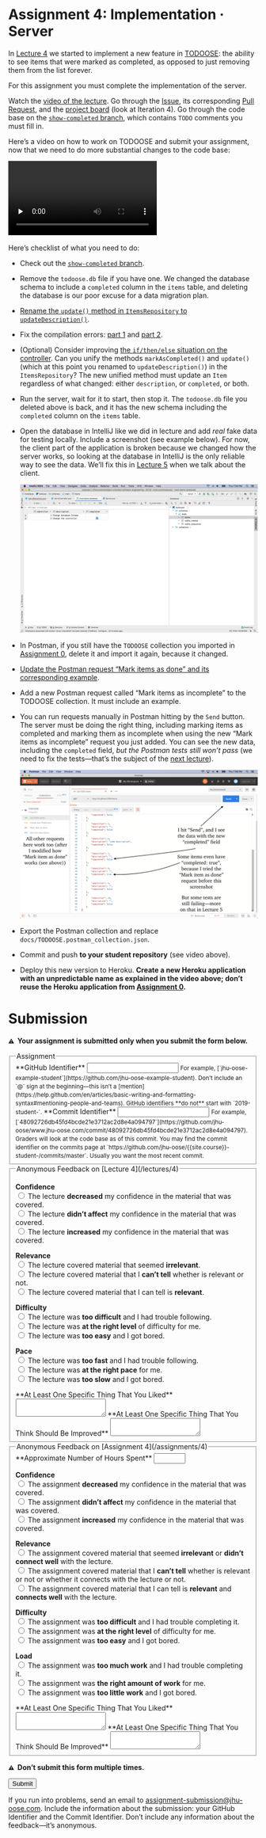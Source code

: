# Assignment 4: Implementation · Server

In [Lecture 4](/lectures/4) we started to implement a new feature in [TODOOSE](https://github.com/jhu-oose/todoose/): the ability to see items that were marked as completed, as opposed to just removing them from the list forever.

For this assignment you must complete the implementation of the server.

Watch the [video of the lecture](/lectures/4). Go through the [Issue](https://github.com/jhu-oose/todoose/issues/24), its corresponding [Pull Request](https://github.com/jhu-oose/todoose/pull/25), and the [project board](https://github.com/jhu-oose/todoose/projects/3) (look at Iteration 4). Go through the code base on the [`show-completed` branch](https://github.com/jhu-oose/todoose/tree/show-completed), which contains `TODO` comments you must fill in.

Here’s a video on how to work on TODOOSE and submit your assignment, now that we need to do more substantial changes to the code base:

<video src="https://archive.org/download/jhu-oose/oose--programming-assignment.mp4" controls preload="none"></video>

Here’s checklist of what you need to do:

- Check out the [`show-completed` branch](https://github.com/jhu-oose/todoose/tree/show-completed).

- Remove the `todoose.db` file if you have one. We changed the database schema to include a `completed` column in the `items` table, and deleting the database is our poor excuse for a data migration plan.

- [Rename the `update()` method in `ItemsRepository` to `updateDescription()`](https://github.com/jhu-oose/todoose/blob/46d406a0a4246f77a615e5ae939b4a6de25d2095/src/main/java/com/jhuoose/todoose/repositories/ItemsRepository.java#L65).

- Fix the compilation errors: [part 1](https://github.com/jhu-oose/todoose/blob/46d406a0a4246f77a615e5ae939b4a6de25d2095/src/main/java/com/jhuoose/todoose/repositories/ItemsRepository.java#L23) and [part 2](https://github.com/jhu-oose/todoose/blob/46d406a0a4246f77a615e5ae939b4a6de25d2095/src/main/java/com/jhuoose/todoose/repositories/ItemsRepository.java#L39).

- (Optional) Consider improving [the `if/then/else` situation on the controller](https://github.com/jhu-oose/todoose/blob/46d406a0a4246f77a615e5ae939b4a6de25d2095/src/main/java/com/jhuoose/todoose/controllers/ItemsController.java#L28-L29). Can you unify the methods `markAsCompleted()` and `update()` (which at this point you renamed to `updateDescription()`) in the `ItemsRepository`? The new unified method must update an `Item` regardless of what changed: either `description`, or `completed`, or both.

- Run the server, wait for it to start, then stop it. The `todoose.db` file you deleted above is back, and it has the new schema including the `completed` column on the `items` table.

- Open the database in IntelliJ like we did in lecture and add _real_ fake data for testing locally. Include a screenshot (see example below). For now, the client part of the application is broken because we changed how the server works, so looking at the database in IntelliJ is the only reliable way to see the data. We’ll fix this in [Lecture 5](/lectures/5) when we talk about the client.

  ![Real fake data](real-fake-data.png)

- In Postman, if you still have the `TODOOSE` collection you imported in [Assignment 0](/assignments/0), delete it and import it again, because it changed.

- [Update the Postman request “Mark items as done” and its corresponding example](https://github.com/jhu-oose/todoose/blob/46d406a0a4246f77a615e5ae939b4a6de25d2095/src/main/java/com/jhuoose/todoose/Server.java#L27-L30).

- Add a new Postman request called “Mark items as incomplete” to the TODOOSE collection. It must include an example.

- You can run requests manually in Postman hitting by the `Send` button. The server must be doing the right thing, including marking items as completed and marking them as incomplete when using the new “Mark items as incomplete” request you just added. You can see the new data, including the `completed` field, _but the Postman tests still won’t pass_ (we need to fix the tests—that’s the subject of the [next lecture](/lectures/5)).

  ![Postman](postman.png)

- Export the Postman collection and replace `docs/TODOOSE.postman_collection.json`.

- Commit and push **to your student repository** (see video above).

- Deploy this new version to Heroku. **Create a new Heroku application with an unpredictable name as explained in the video above; don’t reuse the Heroku application from [Assignment 0](/assignments/0).**

# Submission

**<small>⚠️</small>  Your assignment is submitted only when you submit the form below.**

<form method="POST" action="https://roboose.herokuapp.com/roboose/assignments" markdown="1">
<fieldset markdown="1">

<legend>Assignment</legend>

<input type="hidden" name="assignment" value="4">

<label>
**GitHub Identifier**  
<input type="text" name="github" required pattern="[A-Za-z0-9][A-Za-z0-9-]*[A-Za-z0-9]">  
</label>
<small>
For example, [`jhu-oose-example-student`](https://github.com/jhu-oose-example-student).  
Don’t include an `@` sign at the beginning—this isn’t a [mention](https://help.github.com/en/articles/basic-writing-and-formatting-syntax#mentioning-people-and-teams).  
GitHub identifiers **do not** start with `2019-student-`.  
</small>

<label>
**Commit Identifier**  
<input type="text" name="commit" required pattern="[0-9a-f]{40}">  
</label>
<small>
For example, [`48092726db45fd4bcde21e3712ac2d8e4a094797`](https://github.com/jhu-oose/www.jhu-oose.com/commit/48092726db45fd4bcde21e3712ac2d8e4a094797).  
Graders will look at the code base as of this commit.  
You may find the commit identifier on the commits page at `https://github.com/jhu-oose/{{site.course}}-student-<identifier>/commits/master`. Usually you want the most recent commit.  
</small>

</fieldset>

<fieldset markdown="1">

<legend markdown="1">Anonymous Feedback on [Lecture 4](/lectures/4)</legend>

**Confidence**  
<label>
<input type="radio" name="feedback[lecture][confidence]" value="decreased" required>
The lecture **decreased** my confidence in the material that was covered.
</label>  
<label>
<input type="radio" name="feedback[lecture][confidence]" value="no-effect" required>
The lecture **didn’t affect** my confidence in the material that was covered.
</label>  
<label>
<input type="radio" name="feedback[lecture][confidence]" value="increased" required>
The lecture **increased** my confidence in the material that was covered.
</label>

**Relevance**  
<label>
<input type="radio" name="feedback[lecture][relevance]" value="irrelevant" required>
The lecture covered material that seemed **irrelevant**.
</label>  
<label>
<input type="radio" name="feedback[lecture][relevance]" value="cant-tell" required>
The lecture covered material that I **can’t tell** whether is relevant or not.
</label>  
<label>
<input type="radio" name="feedback[lecture][relevance]" value="relevant" required>
The lecture covered material that I can tell is **relevant**.
</label>

**Difficulty**  
<label>
<input type="radio" name="feedback[lecture][difficulty]" value="too-difficult" required>
The lecture was **too difficult** and I had trouble following.
</label>  
<label>
<input type="radio" name="feedback[lecture][difficulty]" value="right-level" required>
The lecture was **at the right level** of difficulty for me.
</label>  
<label>
<input type="radio" name="feedback[lecture][difficulty]" value="too-easy" required>
The lecture was **too easy** and I got bored.
</label>

**Pace**  
<label>
<input type="radio" name="feedback[lecture][pace]" value="too-fast" required>
The lecture was **too fast** and I had trouble following.
</label>  
<label>
<input type="radio" name="feedback[lecture][pace]" value="right-pace" required>
The lecture was **at the right pace** for me.
</label>  
<label>
<input type="radio" name="feedback[lecture][pace]" value="too-slow" required>
The lecture was **too slow** and I got bored.
</label>

<label for="feedback--lecture--liked">
**At Least One Specific Thing That You Liked**
</label>
<textarea name="feedback[lecture][liked]" id="feedback--lecture--liked" required></textarea>

<label for="feedback--lecture--improved">
**At Least One Specific Thing That You Think Should Be Improved**
</label>
<textarea name="feedback[lecture][improved]" id="feedback--lecture--improved" required></textarea>

</fieldset>

<fieldset markdown="1">

<legend markdown="1">Anonymous Feedback on [Assignment 4](/assignments/4)</legend>

<label>
**Approximate Number of Hours Spent**  
<input type="number" name="feedback[assignment][hours]" min="1" max="100" required>
</label>

**Confidence**  
<label>
<input type="radio" name="feedback[assignment][confidence]" value="decreased" required>
The assignment **decreased** my confidence in the material that was covered.
</label>  
<label>
<input type="radio" name="feedback[assignment][confidence]" value="no-effect" required>
The assignment **didn’t affect** my confidence in the material that was covered.
</label>  
<label>
<input type="radio" name="feedback[assignment][confidence]" value="increased" required>
The assignment **increased** my confidence in the material that was covered.
</label>

**Relevance**  
<label>
<input type="radio" name="feedback[assignment][relevance]" value="irrelevant" required>
The assignment covered material that seemed **irrelevant** or **didn’t connect well** with the lecture.
</label>  
<label>
<input type="radio" name="feedback[assignment][relevance]" value="cant-tell" required>
The assignment covered material that I **can’t tell** whether is relevant or not or whether it connects with the lecture or not.
</label>  
<label>
<input type="radio" name="feedback[assignment][relevance]" value="relevant" required>
The assignment covered material that I can tell is **relevant** and **connects well** with the lecture.
</label>

**Difficulty**  
<label>
<input type="radio" name="feedback[assignment][difficulty]" value="too-difficult" required>
The assignment was **too difficult** and I had trouble completing it.
</label>  
<label>
<input type="radio" name="feedback[assignment][difficulty]" value="right-level" required>
The assignment was **at the right level** of difficulty for me.
</label>  
<label>
<input type="radio" name="feedback[assignment][difficulty]" value="too-easy" required>
The assignment was **too easy** and I got bored.
</label>

**Load**  
<label>
<input type="radio" name="feedback[assignment][load]" value="too-much-work" required>
The assignment was **too much work** and I had trouble completing it.
</label>  
<label>
<input type="radio" name="feedback[assignment][load]" value="right-amount" required>
The assignment was **the right amount of work** for me.
</label>  
<label>
<input type="radio" name="feedback[assignment][load]" value="too-little-work" required>
The assignment was **too little work** and I got bored.
</label>

<label for="feedback--assignment--liked">
**At Least One Specific Thing That You Liked**
</label>
<textarea name="feedback[assignment][liked]" id="feedback--assignment--liked" required></textarea>

<label for="feedback--assignment--improved">
**At Least One Specific Thing That You Think Should Be Improved**
</label>
<textarea name="feedback[assignment][improved]" id="feedback--assignment--improved" required></textarea>

</fieldset>

**<small>⚠️</small>  Don’t submit this form multiple times.**

<button>Submit</button>

</form>

If you run into problems, send an email to <assignment-submission@jhu-oose.com>. Include the information about the submission: your GitHub Identifier and the Commit Identifier. Don’t include any information about the feedback—it’s anonymous.
